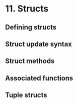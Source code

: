 # 11. Structs

## Defining structs

## Struct update syntax

## Struct methods

## Associated functions

## Tuple structs
